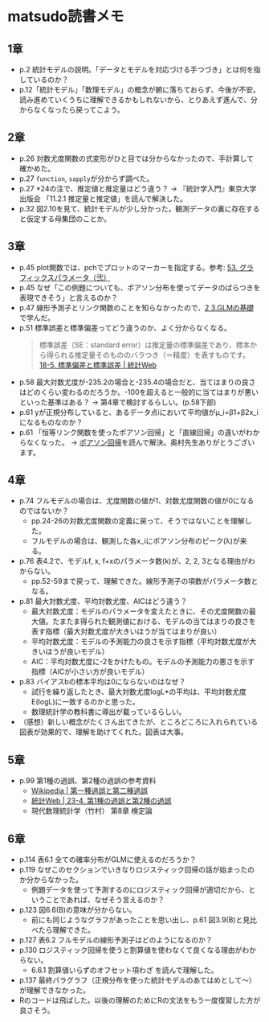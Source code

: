 # matsudo読書メモ

## 1章

* p.2 統計モデルの説明。「データとモデルを対応づける手つづき」とは何を指しているのか？
* p.12「統計モデル」「数理モデル」の概念が腑に落ちておらず、今後が不安。読み進めていくうちに理解できるかもしれないから、とりあえず進んで、分からなくなったら戻ってこよう。

## 2章

* p.26 対数尤度関数の式変形がひと目では分からなかったので、手計算して確かめた。
* p.27 `function`, `sapply`が分からず調べた。
* p.27 *24の注で、推定値と推定量はどう違う？ → 『統計学入門』東京大学出版会 「11.2.1 推定量と推定値」を読んで解決した。
* p.32 図2.10を見て、統計モデルが少し分かった。観測データの裏に存在すると仮定する母集団のことか。

## 3章

* p.45 plot関数では、pchでプロットのマーカーを指定する。参考: [53. グラフィックスパラメータ（弐）](http://cse.naro.affrc.go.jp/takezawa/r-tips/r/53.html)
* p.45 なぜ「この例題についても、ポアソン分布を使ってデータのばらつきを表現できそう」と言えるのか？
* p.47 線形予測子とリンク関数のことを知らなかったので、[2 3.GLMの基礎](https://www.slideshare.net/logics-of-blue/2-3glm)で学んだ。
* p.51 標準誤差と標準偏差ってどう違うのか、よく分からなくなる。
    > 標準誤差（SE：standard error）は推定量の標準偏差であり、標本から得られる推定量そのもののバラつき（＝精度）を表すものです。
    [18-5. 標準偏差と標準誤差 | 統計Web](https://bellcurve.jp/statistics/course/8616.html#:~:text=%E6%A8%99%E6%BA%96%E8%AA%A4%E5%B7%AE%E3%81%AF%E3%80%81%E4%B8%80%E8%88%AC%E7%9A%84,%E6%A5%B5%E9%99%90%E5%AE%9A%E7%90%86%E3%82%92%E4%BD%BF%E3%81%84%E3%81%BE%E3%81%99%E3%80%82&text=%E3%82%92%E7%94%A8%E3%81%84%E3%82%8B%E3%81%93%E3%81%A8%E3%81%8B%E3%82%89%E3%80%81%E6%A8%99%E6%9C%AC,%E5%BC%8F%E3%81%8B%E3%82%89%E8%A8%88%E7%AE%97%E3%81%A7%E3%81%8D%E3%81%BE%E3%81%99%E3%80%82)
* p.58 最大対数尤度が-235.2の場合と-235.4の場合だと、当てはまりの良さはどのくらい変わるのだろうか。-100を超えると一般的に当てはまりが悪いといった基準はある？ → 第4章で検討するらしい。(p.58下部)
* p.61 yが正規分布していると、あるデータ点iにおいて平均値がμ_i=β1+β2x_iになるものなのか？
* p.61 「恒等リンク関数を使ったポアソン回帰」と「直線回帰」の違いがわからなくなった。 → [ポアソン回帰](https://oku.edu.mie-u.ac.jp/~okumura/stat/poisson_regression.html)を読んで解決。奥村先生ありがとうございます。


## 4章

* p.74 フルモデルの場合は、尤度関数の値が1、対数尤度関数の値が0になるのではないか？
    - pp.24-26の対数尤度関数の定義に戻って、そうではないことを理解した。
    - フルモデルの場合は、観測した各x_iにポアソン分布のピーク(λ)が来る。
* p.76 表4.2で、モデルf, x, f+xのパラメータ数(k)が、2, 2, 3となる理由がわからない。
    - pp.52-59まで戻って、理解できた。線形予測子の項数がパラメータ数となる。
* p.81 最大対数尤度、平均対数尤度、AICはどう違う？
    - 最大対数尤度：モデルのパラメータを変えたときに、その尤度関数の最大値。たまたま得られた観測値における、モデルの当てはまりの良さを表す指標（最大対数尤度が大きいほうが当てはまりが良い）
    - 平均対数尤度：モデルの予測能力の良さを示す指標（平均対数尤度が大きいほうが良いモデル）
    - AIC：平均対数尤度に-2をかけたもの。モデルの予測能力の悪さを示す指標（AICが小さい方が良いモデル）
* p.83 バイアスbの標本平均は0にならないのはなぜ？
    - 試行を繰り返したとき、最大対数尤度logL*の平均は、平均対数尤度E(logL)に一致するのかと思った。
    - 数理統計学の教科書に導出が載っているらしい。
* （感想）新しい概念がたくさん出てきたが、ところどころに入れられている図表が効果的で、理解を助けてくれた。図表は大事。


## 5章

* p.99 第1種の過誤、第2種の過誤の参考資料
    - [Wikipedia | 第一種過誤と第二種過誤](https://ja.wikipedia.org/wiki/%E7%AC%AC%E4%B8%80%E7%A8%AE%E9%81%8E%E8%AA%A4%E3%81%A8%E7%AC%AC%E4%BA%8C%E7%A8%AE%E9%81%8E%E8%AA%A4)
    - [統計Web | 23-4. 第1種の過誤と第2種の過誤](https://bellcurve.jp/statistics/course/9315.html) 
    - 現代数理統計学（竹村） 第8章 検定論

## 6章

* p.114 表6.1 全ての確率分布がGLMに使えるのだろうか？
* p.119 なぜこのセクションでいきなりロジスティック回帰の話が始まったのか分からなかった。
    - 例題データを使って予測するのにロジスティック回帰が適切だから、ということであれば、なぜそう言えるのか？
* p.123 図6.6(B)の意味が分からない。
    - 前にも同じようなグラフがあったことを思い出し、p.61 図3.9(B)と見比べたら理解できた。
* p.127 表6.2 フルモデルの線形予測子はどのようになるのか？
* p.130 ロジスティック回帰を使うと割算値を使わなくて良くなる理由がわからない。
    - 6.6.1 割算値いらずのオフセット項わざ を読んで理解した。 
* p.137 最終パラグラフ（正規分布を使った統計モデルのあてはめとして～）が理解できなかった。
* Rのコードは飛ばした。以後の理解のためにRの文法をもう一度復習した方が良さそう。
